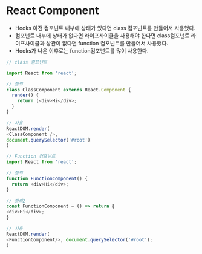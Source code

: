 # React Component

- Hooks 이전 컴포넌트 내부에 상태가 있다면 class 컴포넌트를 만들어서 사용했다.
- 컴포넌트 내부에 상태가 없다면 라이프사이클을 사용해야 한다면 class컴포넌트 라이프사이클과 상관이 없다면 function 컴포넌트를 만들어서 사용했다.
- Hooks가 나온 이후로는 function컴포넌트를 많이 사용한다.

```js
// class 컴포넌트

import React from 'react';

// 정의
class ClassComponent extends React.Component {
  render() {
    return (<div>Hi</div>;
  }
}

// 사용
ReactDOM.render(
<ClassComponent />,
document.querySelector('#root')
)

// Function 컴포넌트
import React from 'react';

// 정의
function FunctionComponent() {
  return <div>Hi</div>;
}

// 정의2
const FunctionComponent = () => return {
<div>Hi</div>;
}

// 사용
ReactDOM.render(
<FunctionComponent/>, document.querySelector('#root');
)
```




















